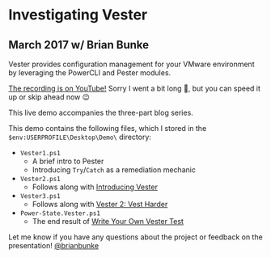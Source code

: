 # Investigating Vester

## March 2017 w/ Brian Bunke

Vester provides configuration management for your VMware environment by leveraging the PowerCLI and Pester modules.

[The recording is on YouTube!](https://youtu.be/6DYZR-xFt-4) Sorry I went a bit long :slightly_frowning_face:, but you can speed it up or skip ahead now :wink:

This live demo accompanies the three-part blog series.

This demo contains the following files, which I stored in the `$env:USERPROFILE\Desktop\Demo\` directory:

- `Vester1.ps1`
    - A brief intro to Pester
    - Introducing `Try`/`Catch` as a remediation mechanic
- `Vester2.ps1`
    - Follows along with [Introducing Vester](http://www.brianbunke.com/blog/2017/03/07/introducing-vester/)
- `Vester3.ps1`
    - Follows along with [Vester 2: Vest Harder](http://www.brianbunke.com/blog/2017/03/08/vester-2-vest-harder/)
- `Power-State.Vester.ps1`
    - The end result of [Write Your Own Vester Test](http://www.brianbunke.com/blog/2017/03/09/write-your-own-vester-test/)

Let me know if you have any questions about the project or feedback on the presentation! [@brianbunke](https://twitter.com/brianbunke)
